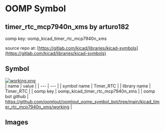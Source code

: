 # OOMP Symbol  
## timer_rtc_mcp7940n_xms  by arturo182  
  
oomp key: oomp_kicad_timer_rtc_mcp7940n_xms  
  
source repo at: [https://gitlab.com/kicad/libraries/kicad-symbols](https://gitlab.com/kicad/libraries/kicad-symbols)  
## Symbol  
  
[![working.png](working_600.png)](working.png)  
| name | value | 
| --- | --- | 
| symbol name | Timer_RTC | 
| library name | Timer_RTC | 
| oomp key | oomp_kicad_timer_rtc_mcp7940n_xms | 
| oomp bot github | https://github.com/oomlout/oomlout_oomp_symbol_bot/tree/main/kicad_timer_rtc_mcp7940n_xms/working | 
## Images  
